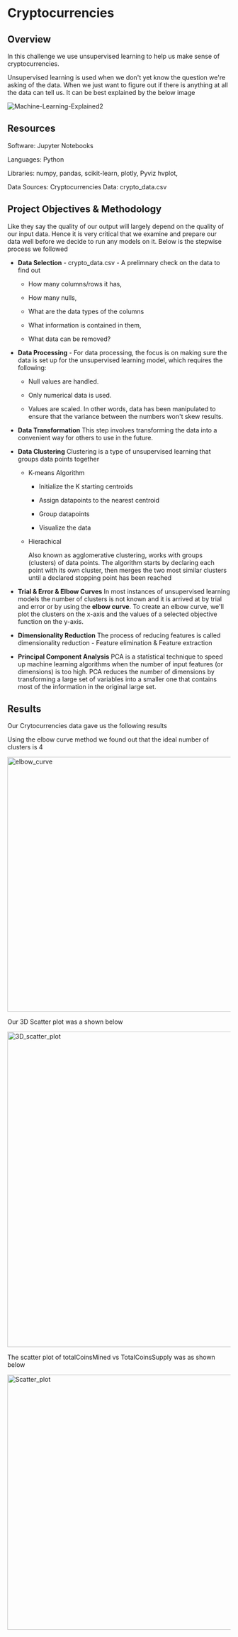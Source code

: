 # Cryptocurrencies

## Overview 

In this challenge we use unsupervised learning to help us make sense of cryptocurrencies.

Unsupervised learning is used when we don't yet know the question we're asking of the data. When we just want to figure out if there is anything at all the data can tell us. 
It can be best explained by the below image

![Machine-Learning-Explained2](https://user-images.githubusercontent.com/85518330/137792456-b57a504a-1765-40fb-9e82-77db4c6961be.png)

## Resources

Software: Jupyter Notebooks

Languages: Python

Libraries: numpy, pandas, scikit-learn, plotly, Pyviz hvplot, 

Data Sources: Cryptocurrencies Data: crypto_data.csv

## Project Objectives & Methodology 

Like they say the quality of our output will largely depend on the quality of our input data. Hence it is very critical that we examine and prepare our data well before we decide to run any models on it. Below is the stepwise process we followed  

* **Data Selection** - crypto_data.csv - A prelimnary check on the data to find out 

  * How many columns/rows it has, 
  
  * How many nulls,
  
  * What are the data types of the columns 
  
  * What information is contained in them, 
  
  * What data can be removed?


* **Data Processing** - For data processing, the focus is on making sure the data is set up for the unsupervised learning model, which requires the following:
   
    *  Null values are handled. 
    
    *  Only numerical data is used. 
    
    *  Values are scaled. In other words, data has been manipulated to ensure that the variance between the numbers won't skew results.

* **Data Transformation** This step involves transforming the data into a convenient way for others to use in the future.

* **Data Clustering** Clustering is a type of unsupervised learning that groups data points together 
    
    *  K-means Algorithm
      
        * Initialize the K starting centroids

        * Assign datapoints to the nearest centroid

        * Group datapoints

        * Visualize the data
    
    *  Hierachical 
       
       Also known as agglomerative clustering, works with groups (clusters) of data points. The algorithm starts by declaring each point with its own cluster, then merges the        two most similar clusters until a declared stopping point has been reached

* **Trial & Error & Elbow Curves** 
  In most instances of unsupervised learning models the number of clusters is not known and it is arrived at by trial and error or by using the **elbow curve**. To create an   elbow curve, we'll plot the clusters on the x-axis and the values of a selected objective function on the y-axis.
  
* **Dimensionality Reduction** 
  The process of reducing features is called dimensionality reduction - Feature elimination & Feature extraction
    
* **Principal Component Analysis**
  PCA is a statistical technique to speed up machine learning algorithms when the number of input features (or dimensions) is too high. PCA reduces the number of dimensions     by transforming a large set of variables into a smaller one that contains most of the information in the original large set.

## Results

Our Crytocurrencies data gave us the following results

Using the elbow curve method we found out that the ideal number of clusters is 4

<img width="575" alt="elbow_curve" src="https://user-images.githubusercontent.com/85518330/137804416-9af907fc-f4e8-4cb2-bb7f-ec273a914764.png">

Our 3D Scatter plot was a shown below

<img width="712" alt="3D_scatter_plot" src="https://user-images.githubusercontent.com/85518330/137804498-b4c7e03a-1993-41d1-aee9-b91ce156ab63.png">

The scatter plot of totalCoinsMined vs TotalCoinsSupply was as shown below

<img width="576" alt="Scatter_plot" src="https://user-images.githubusercontent.com/85518330/137804637-e33ec888-7b71-490c-970d-d3beac9e5a0d.png">
